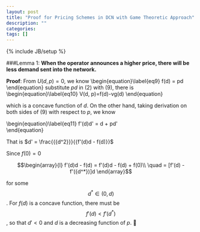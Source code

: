 ```yaml
---
layout: post
title: "Proof for Pricing Schemes in DCN with Game Theoretic Approach"
description: ""
categories: 
tags: []
---
```

{% include JB/setup %}

###Lemma 1: 
**When the operator announces a higher price, there will be less demand sent into the network.**

__Proof__: From $U(d, p)=0$, we know 
\begin{equation}\label{eq9}
    f(d) = pd
\end{equation}
substitute $pd$ in (2) with (9), there is
\begin{equation}\label{eq10}
    V(d, p)=f(d)-vg(d)
\end{equation}

which is a concave function of $d$. On the other hand, taking derivation on both sides of (9) with respect to $p$, we know

\begin{equation}\label{eq11}
    f'(d)d' = d + pd'             
\end{equation}

That is $d' = \frac{{{d^2}}}{{f'(d)d - f(d)}}$

Since $f(0)=0$

$$\begin{array}{l}
f'(d)d - f(d) = f'(d)d - f(d) + f(0)\\
\quad = [f'(d) - f'({d^*})]d
\end{array}$$

for some $${d^*} \in (0,d)$$. For $f(d)$ is a concave function, there must be $$f'(d)<f'(d^*)$$, so that $d'<0$ and $d$ is a decreasing function of $p$. 􏰗
